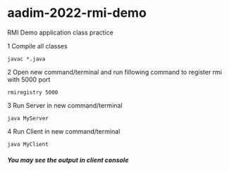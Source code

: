 # aadim-2022-rmi-demo
RMI Demo application class practice

1 Compile all classes

```
javac *.java
```

2 Open new command/terminal and run fillowing command to register rmi with 5000 port

```
rmiregistry 5000
```

3 Run Server in new command/terminal

```
java MyServer
```


4 Run Client in new command/terminal

```
java MyClient
```

##### You may see the output in client console

